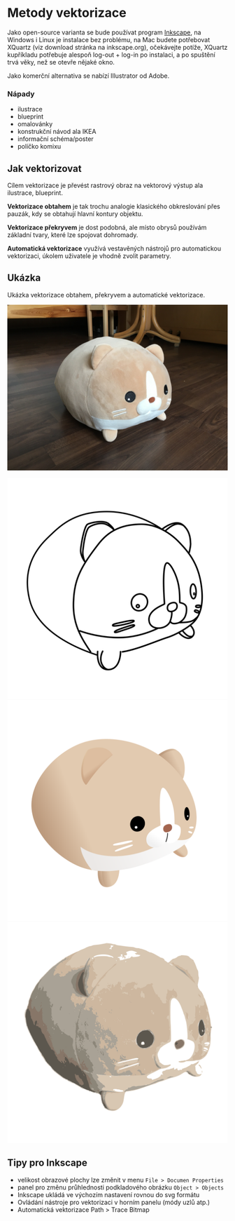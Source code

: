 # Metody vektorizace

Jako open-source varianta se bude používat program [Inkscape](https://inkscape.org), na Windows i Linux je instalace bez problému, na Mac budete potřebovat XQuartz (viz download stránka na [](https://inkscape.org)inkscape.org), očekávejte potíže, XQuartz kupříkladu potřebuje alespoň log-out + log-in po instalaci, a po spuštění trvá věky, než se otevře nějaké okno.

Jako komerční alternativa se nabízí Illustrator od Adobe.

### Nápady

*   ilustrace
*   blueprint
*   omalovánky
*   konstrukční návod ala IKEA
*   informační schéma/poster
*   políčko komixu

## Jak vektorizovat

Cílem vektorizace je převést rastrový obraz na vektorový výstup ala ilustrace, blueprint.

**Vektorizace obtahem** je tak trochu analogie klasického obkreslování přes pauzák, kdy se obtahují hlavní kontury objektu.

**Vektorizace překryvem** je dost podobná, ale místo obrysů používám základní tvary, které lze spojovat dohromady.

**Automatická vektorizace** využívá vestavěných nástrojů pro automatickou vektorizaci, úkolem uživatele je vhodně zvolit parametry.

## Ukázka

Ukázka vektorizace obtahem, překryvem a automatické vektorizace.

![zdrojové foto](/img/vector/cica.JPG)

<div class="images">
<img src="/img/vector/obtah.svg" alt="vektorizace obtahem"> 
<img src="/img/vector/prekryv.svg" alt="vektorizace překryvem"> 
<img src="/img/vector/auto.svg" alt="automatická vektorizace">
</div>

## Tipy pro Inkscape

*   velikost obrazové plochy lze změnit v menu `File > Documen Properties`
*   panel pro změnu průhlednosti podkladového obrázku `Object > Objects`
*   Inkscape ukládá ve výchozím nastavení rovnou do svg formátu
*   Ovládání nástroje pro vektorizaci v horním panelu (módy uzlů atp.)
*   Automatická vektorizace Path > Trace Bitmap